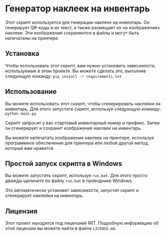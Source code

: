 # Генератор наклеек на инвентарь

Этот скрипт используется для генерации наклеек на инвентарь. Он генерирует QR-коды и их текст, а также размещает их на изображениях наклеек. Эти изображения сохраняются в файлы и могут быть напечатаны на принтере.

## Установка

Чтобы использовать этот скрипт, вам нужно установить зависимости, используемые в этом проекте. Вы можете сделать это, выполнив следующую команду:
`pip install -r requirements.txt`

## Использование

Вы можете использовать этот скрипт, чтобы сгенерировать наклейки на инвентарь. Для этого запустите скрипт, используя следующую команду:
`python main.py`

Скрипт запросит у вас стартовый инвентарный номер и префикс. Затем он сгенерирует и сохранит изображения наклеек на инвентарь.

Вы можете напечатать изображения наклеек на принтере, используя программное обеспечение для принтера или любой другой метод, который вам нравится.

## Простой запуск скрипта в Windows

Вы можете запустить скрипт, используя `run.bat`. Для этого просто дважды щелкните по файлу `run.bat` в проводнике Windows.

Это автоматически установит зависимости, запустит скрипт и сгенерирует наклейки на инвентарь.

## Лицензия

Этот проект находится под лицензией MIT. Подробную информацию об этой лицензии вы можете найти в файле `LICENSE.md`.
